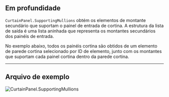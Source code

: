 ## Em profundidade
`CurtainPanel.SupportingMullions` obtém os elementos de montante secundário que suportam o painel de entrada de cortina. A estrutura da lista de saída é uma lista aninhada que representa os montantes secundários dos painéis de entrada.

No exemplo abaixo, todos os painéis cortina são obtidos de um elemento de parede cortina selecionado por ID de elemento, junto com os montantes que suportam cada painel cortina dentro da parede cortina.
___
## Arquivo de exemplo

![CurtainPanel.SupportingMullions](./Revit.Elements.CurtainPanel.SupportingMullions_img.jpg)
